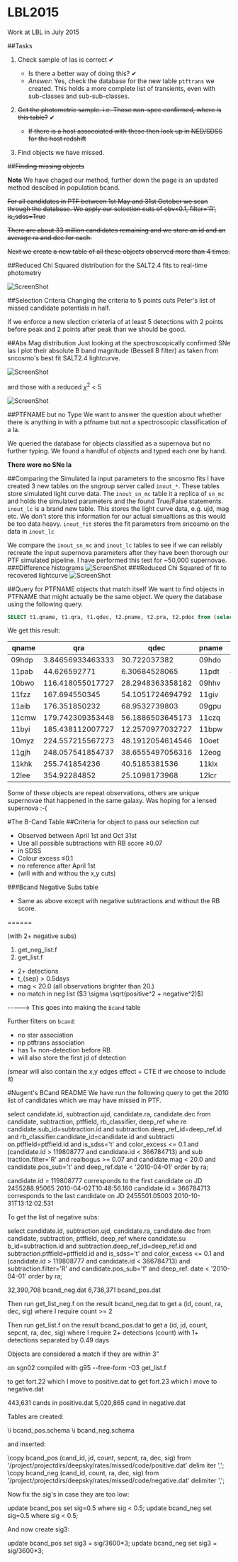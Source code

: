 # LBL2015
Work at LBL in July 2015

##Tasks
1. Check sample of Ias is correct ✔
	
	- Is there a better way of doing this? ✔
     - *Answer*: Yes, check the database for the new table `ptftrans` we created. This holds a more complete list of transients, even with sub-classes and sub-sub-classes.

2. <del>Get the photometric sample. i.e. Those non-spec confirmed, where is this table?</del> ✔

	-  <del>If there is a host assocoiated with these then look up in  NED/SDSS for the host redshift</del>

3. Find objects we have missed.

##<del>Finding missing objects</del>

**Note** We have chaged our method, further down the page is an updated method descibed in population bcand.

<del>For all candidates in PTF between 1st May and 31st October we scan through the database. We apply our selection cuts of ebv\<0.1, filter='R', is_sdss=True</del>

<del>There are about 33 million candidates remaining and we store an id and an average ra and dec for each.</del>

<del>Next we create a new table of all these objects observed more than 4 times.</del>

##Reduced Chi Squared distribution for the SALT2.4 fits to real-time photometry

![ScreenShot](https://dl.dropboxusercontent.com/u/37570643/LBL_July2015/Chisq_hist.png)

##Selection Criteria
Changing the criteria to 5 points cuts Peter's list of missed candidate potentials in half.

If we enforce a new slection crieteria of at least 5 detections with 2 points before peak and 2 points after peak than we should be good.

##Abs Mag distribution 
Just looking at the spectroscopically confirmed SNe Ias I plot their absolute B band magnitude (Bessell B filter) as taken from sncosmo's best fit SALT2.4 lightcurve.

![ScreenShot](https://dl.dropboxusercontent.com/u/37570643/LBL_July2015/abs_mag_hist.png)

and those with a reduced $\chi^2$ < 5

![ScreenShot](https://dl.dropboxusercontent.com/u/37570643/LBL_July2015/abs_mag_hist_red5.png)

##PTFNAME but no Type
We want to answer the question about whether there is anything in with a ptfname but not a spectroscopic classification of a Ia. 

We queried the database for objects classified as a supernova but no further typing. We found a handful of objects and typed each one by hand. 

**There were no SNe Ia**

##Comparing the Simulated Ia input parameters to the sncosmo fits
I have created 3 new tables on the sngroup server called `inout_*`. These tables store simulated light curve data.
The `inout_sn_mc` table it a replica of `sn_mc` and holds the simulated parameters and the found True/False statements.
`inout_lc` is a brand new table. This stores the light curve data, e.g. ujd, mag etc. We don't store this information for our actual simualtions as this would be too data heavy.
`inout_fit` stores the fit parameters from sncosmo on the data in `inout_lc`

We compare the `inout_sn_mc` and `inout_lc` tables to see if we can reliably recreate the input supernova parameters after they have been thorough our PTF simulated pipeline. I have performed this test for ~50,000 supernovae.
###Difference histograms
![ScreenShot](https://dl.dropboxusercontent.com/u/37570643/LBL_July2015/Diff_Hist.png)
###Reduced Chi Squared of fit to recovered lightcurve
![ScreenShot](https://dl.dropboxusercontent.com/u/37570643/LBL_July2015/inout_redchi2.png)

##Query for PTFNAME objects that match itself
We want to find objects in PTFNAME that might actually be the same object. We query the database using the following query.
```sql
SELECT t1.qname, t1.qra, t1.qdec, t2.pname, t2.pra, t2.pdec from (select ptfname.ptfname AS qname, avg(candidate.ra) AS qra, avg(candidate.dec) AS qdec from ptfname, candidate where ptfname.candidate_id=candidate.id and type=3 group by qname) t1, (select ptfname.ptfname AS pname, avg(candidate.ra) AS pra, avg(candidate.dec) AS pdec from ptfname, candidate where ptfname.candidate_id=candidate.id and type=3 group by pname) t2 where t1.qname!=t2.pname and q3c_join(t1.qra, t1.qdec, t2.pra, t2.pdec, 0.00277) order by qra, qdec;
```
We get this result:

|qname |       qra        |       qdec       | pname |       pra        |       pdec
|------|------------------|------------------|-------|------------------|------------------
|09hdp | 3.84656933463333 |     30.722037382 | 09hdo | 3.84656933463333 |     30.722037382
|11pab |     44.626592771 |    6.30684528065 | 11pdt | 44.6274125285714 | 6.30744218361429
|10bwo | 116.418055017727 | 28.2948363358182 | 09hhv | 116.419909386667 | 28.2963363073333
|11fzz |    167.694550345 | 54.1051724694792 | 11giv | 167.694718892292 | 54.1036960426875
|11aib |    176.351850232 |    68.9532739803 | 09gpu | 176.352413199375 | 68.9519071746875
|11cmw | 179.742309353448 | 56.1886503645173 | 11czq |      179.7401251 | 56.1881194361111
|11byi | 185.438112007727 | 12.2570977032727 | 11bpw | 185.437523118788 | 12.2579958847273
|10myz | 224.557215567273 | 48.1912054614546 | 10oet | 224.559480336667 | 48.1911150336667
|11gjh | 248.057541854737 | 38.6555497056316 | 12eog | 248.058205301053 | 38.6564946971053
|11khk |    255.741854236 |    40.5185381536 | 11klx | 255.741927199231 | 40.5204022789231
|12lee |     354.92284852 |    25.1098173968 | 12lcr |   354.9245924475 | 25.1103071780833

Some of these objects are repeat observations, others are unique supernovae that happened in the same galaxy. Was hoping for a lensed supernova :-(

#The B-Cand Table
##Criteria for object to pass our selection cut

- Observed between April 1st and Oct 31st
- Use all possible subtractions  with RB score ≥0.07
- in SDSS
- Colour excess ≤0.1
- no reference after April 1st
- (will with and withou the x,y cuts)

###Bcand Negative Subs table

- Same as above except with negative subtractions and without the RB score.

======

(with 2+ negative subs)

1. get_neg_list.f
2. get_list.f

- 2+ detections
- t_{sep} > 0.5days
- mag < 20.0 (all observations brighter than 20.)
- no match in neg list ($3 \sigma \sqrt(positive^2 + negative^2)$)

-----> This goes into making the `bcand` table

Further filters on `bcand`:

- no star association
- np ptftrans association
- has 1+ non-detection before RB
- will also store the first jd of detection

(smear will also contain the x,y edges effect + CTE if we choose to include it)

#Nugent's BCand README
We have run the following query to get the 2010 list of candidates which we may have missed in PTF.

select candidate.id, subtraction.ujd, candidate.ra, candidate.dec from candidate, subtraction, ptffield, rb_classifier, deep_ref whe
re candidate.sub_id=subtraction.id and subtraction.deep_ref_id=deep_ref.id and rb_classifier.candidate_id=candidate.id and subtracti
on.ptffield=ptffield.id and is_sdss='t' and color_excess <= 0.1 and (candidate.id > 119808777 and candidate.id < 366784713)  and sub
traction.filter='R' and realbogus >= 0.07 and candidate.mag < 20.0 and candidate.pos_sub='t' and deep_ref.date < '2010-04-01'  order
 by ra;

candidate.id = 119808777 corresponds to the first candidate on JD 2455288.95065    2010-04-02T10:48:56.160
candidate.id = 366784713 corresponds to the last candidate on  JD 2455501.05003    2010-10-31T13:12:02.531

To get the list of negative subs:

select candidate.id, subtraction.ujd, candidate.ra, candidate.dec from candidate, subtraction, ptffield, deep_ref where candidate.su
b_id=subtraction.id and subtraction.deep_ref_id=deep_ref.id and subtraction.ptffield=ptffield.id and is_sdss='t' and color_excess <=
 0.1 and (candidate.id > 119808777 and candidate.id < 366784713)  and subtraction.filter='R' and candidate.pos_sub='f' and deep_ref.
date < '2010-04-01'  order by ra;

  32,390,708 bcand_neg.dat
   6,736,371 bcand_pos.dat

Then run get_list_neg.f on the result bcand_neg.dat to get a (id, count, ra, dec, sig) where I require count >= 2

Then run get_list.f on the result bcand_pos.dat to get a (id, jd, count, sepcnt, ra, dec, sig) where I require 2+ detections (count)
 with 1+ detections separated by 0.49 days

Objects are considered a match if they are within 3"

on sgn02 compiled with g95 --free-form -O3 get_list.f

to get fort.22 which I move to positive.dat
to get fort.23 which I move to negative.dat

443,631 cands in positive.dat
5,020,865 cand in negative.dat

Tables are created:

\i bcand_pos.schema
\i bcand_neg.schema

and inserted:

\copy bcand_pos (cand_id, jd, count, sepcnt, ra, dec, sig) from '/project/projectdirs/deepsky/rates/missed/code/positive.dat'  delim
iter ',';
\copy bcand_neg (cand_id, count, ra, dec, sig) from '/project/projectdirs/deepsky/rates/missed/code/negative.dat'  delimiter ',';

Now fix the sig's in case they are too low:

update bcand_pos set sig=0.5 where sig < 0.5;
update bcand_neg set sig=0.5 where sig < 0.5;

And now create sig3:

update bcand_pos set sig3 = sig/3600\*3;
update bcand_neg set sig3 = sig/3600\*3;
